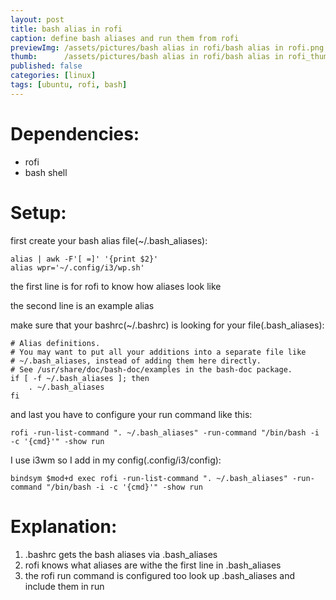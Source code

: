 ```yaml
---
layout: post
title: bash alias in rofi
caption: define bash aliases and run them from rofi
previewImg: /assets/pictures/bash alias in rofi/bash alias in rofi.png
thumb:      /assets/pictures/bash alias in rofi/bash alias in rofi_thumb.png
published: false
categories: [linux]
tags: [ubuntu, rofi, bash]
---
```


# Dependencies:

* rofi
* bash shell


# Setup:

first create your bash alias file\(\~/.bash\_aliases\):

    alias | awk -F'[ =]' '{print $2}'
    alias wpr='~/.config/i3/wp.sh'

the first line is for rofi to know how aliases look like

the second line is an example alias

make sure that your bashrc\(\~/.bashrc\) is looking for your file\(.bash\_aliases\):

    # Alias definitions.
    # You may want to put all your additions into a separate file like
    # ~/.bash_aliases, instead of adding them here directly.
    # See /usr/share/doc/bash-doc/examples in the bash-doc package.
    if [ -f ~/.bash_aliases ]; then
        . ~/.bash_aliases
    fi

and last you have to configure your run command like this:

    rofi -run-list-command ". ~/.bash_aliases" -run-command "/bin/bash -i -c '{cmd}'" -show run

I use i3wm so I add in my config\(.config/i3/config\):

    bindsym $mod+d exec rofi -run-list-command ". ~/.bash_aliases" -run-command "/bin/bash -i -c '{cmd}'" -show run


# Explanation:

1. .bashrc gets the bash aliases via .bash\_aliases
2. rofi knows what aliases are withe the first line in .bash\_aliases
3. the rofi run command is configured too look up .bash\_aliases and include them in run
